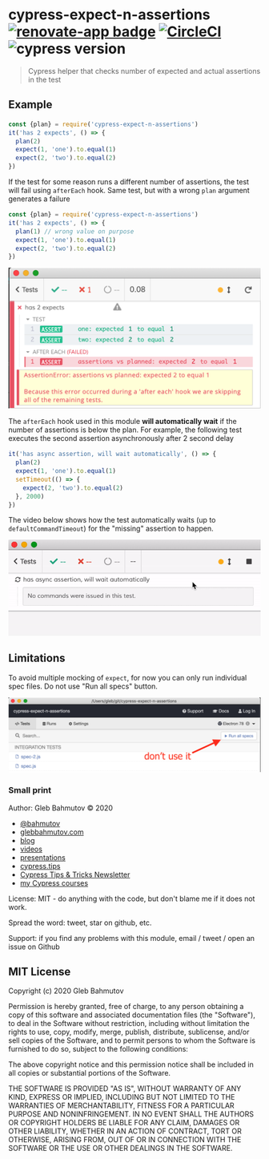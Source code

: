 # cypress-expect-n-assertions [![renovate-app badge][renovate-badge]][renovate-app] [![CircleCI](https://circleci.com/gh/bahmutov/cypress-expect-n-assertions/tree/master.svg?style=svg)](https://circleci.com/gh/bahmutov/cypress-expect-n-assertions/tree/master) ![cypress version](https://img.shields.io/badge/cypress-9.7.0-brightgreen)
> Cypress helper that checks number of expected and actual assertions in the test

## Example

```js
const {plan} = require('cypress-expect-n-assertions')
it('has 2 expects', () => {
  plan(2)
  expect(1, 'one').to.equal(1)
  expect(2, 'two').to.equal(2)
})
```

If the test for some reason runs a different number of assertions, the test will fail using `afterEach` hook. Same test, but with a wrong `plan` argument generates a failure

```js
const {plan} = require('cypress-expect-n-assertions')
it('has 2 expects', () => {
  plan(1) // wrong value on purpose
  expect(1, 'one').to.equal(1)
  expect(2, 'two').to.equal(2)
})
```

![Failed test](images/plan.png)

The `afterEach` hook used in this module **will automatically wait** if the number of assertions is below the plan. For example, the following test executes the second assertion asynchronously after 2 second delay

```js
it('has async assertion, will wait automatically', () => {
  plan(2)
  expect(1, 'one').to.equal(1)
  setTimeout(() => {
    expect(2, 'two').to.equal(2)
  }, 2000)
})
```

The video below shows how the test automatically waits (up to `defaultCommandTimeout`) for the "missing" assertion to happen.

![Automatic wait](images/auto-wait.gif)

## Limitations

To avoid multiple mocking of `expect`, for now you can only run individual spec files. Do not use "Run all specs" button.

![Run all button](images/run-all.png)

### Small print

Author: Gleb Bahmutov &copy; 2020

- [@bahmutov](https://twitter.com/bahmutov)
- [glebbahmutov.com](https://glebbahmutov.com)
- [blog](https://glebbahmutov.com/blog)
- [videos](https://www.youtube.com/glebbahmutov)
- [presentations](https://slides.com/bahmutov)
- [cypress.tips](https://cypress.tips)
- [Cypress Tips & Tricks Newsletter](https://cypresstips.substack.com/)
- [my Cypress courses](https://cypress.tips/courses)

License: MIT - do anything with the code, but don't blame me if it does not work.

Spread the word: tweet, star on github, etc.

Support: if you find any problems with this module, email / tweet / open an issue on Github

[issues]: https://github.com/bahmutov/rocha/issues

## MIT License

Copyright (c) 2020 Gleb Bahmutov

Permission is hereby granted, free of charge, to any person
obtaining a copy of this software and associated documentation
files (the "Software"), to deal in the Software without
restriction, including without limitation the rights to use,
copy, modify, merge, publish, distribute, sublicense, and/or sell
copies of the Software, and to permit persons to whom the
Software is furnished to do so, subject to the following
conditions:

The above copyright notice and this permission notice shall be
included in all copies or substantial portions of the Software.

THE SOFTWARE IS PROVIDED "AS IS", WITHOUT WARRANTY OF ANY KIND,
EXPRESS OR IMPLIED, INCLUDING BUT NOT LIMITED TO THE WARRANTIES
OF MERCHANTABILITY, FITNESS FOR A PARTICULAR PURPOSE AND
NONINFRINGEMENT. IN NO EVENT SHALL THE AUTHORS OR COPYRIGHT
HOLDERS BE LIABLE FOR ANY CLAIM, DAMAGES OR OTHER LIABILITY,
WHETHER IN AN ACTION OF CONTRACT, TORT OR OTHERWISE, ARISING
FROM, OUT OF OR IN CONNECTION WITH THE SOFTWARE OR THE USE OR
OTHER DEALINGS IN THE SOFTWARE.

[renovate-badge]: https://img.shields.io/badge/renovate-app-blue.svg
[renovate-app]: https://renovateapp.com/
